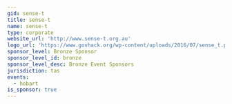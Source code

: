```yaml
---
gid: sense-t
title: sense-t
name: sense-t
type: corporate
website_url: 'http://www.sense-t.org.au'
logo_url: 'https://www.govhack.org/wp-content/uploads/2016/07/sense_t.png'
sponsor_level: Bronze Sponsor
sponsor_level_id: bronze
sponsor_level_desc: Bronze Event Sponsors
jurisdiction: tas
events:
  - hobart
is_sponsor: true
---
```

